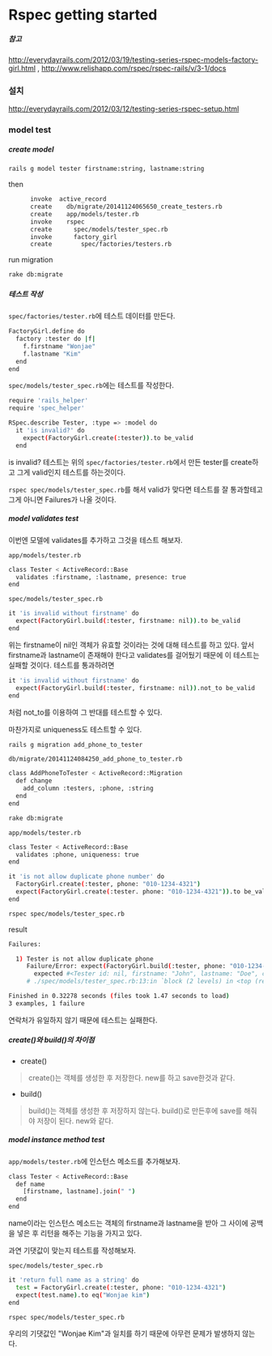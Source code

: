# Rspec getting started

##### 참고
http://everydayrails.com/2012/03/19/testing-series-rspec-models-factory-girl.html , http://www.relishapp.com/rspec/rspec-rails/v/3-1/docs

### 설치
http://everydayrails.com/2012/03/12/testing-series-rspec-setup.html

### model test

##### create model

```sh
rails g model tester firstname:string, lastname:string
```
then

```sh
      invoke  active_record
      create    db/migrate/20141124065650_create_testers.rb
      create    app/models/tester.rb
      invoke    rspec
      create      spec/models/tester_spec.rb
      invoke      factory_girl
      create        spec/factories/testers.rb
```

run migration

```sh
rake db:migrate
```

##### 테스트 작성

``spec/factories/tester.rb``에 테스트 데이터를 만든다.

```sh
FactoryGirl.define do
  factory :tester do |f|
    f.firstname "Wonjae"
    f.lastname "Kim"
  end
end
```

``spec/models/tester_spec.rb``에는 테스트를 작성한다.

```sh
require 'rails_helper'
require 'spec_helper'

RSpec.describe Tester, :type => :model do
  it 'is invalid?' do
    expect(FactoryGirl.create(:tester)).to be_valid
  end
```

is invalid? 테스트는 위의 ``spec/factories/tester.rb``에서 만든 tester를 create하고 그게 valid인지 테스트를 하는것이다.

``rspec spec/models/tester_spec.rb``를 해서 valid가 맞다면 테스트를 잘 통과할테고 그게 아니면 Failures가 나올 것이다.

##### model validates test

이번엔 모델에 validates를 추가하고 그것을 테스트 해보자.

``app/models/tester.rb``

```sh
class Tester < ActiveRecord::Base
  validates :firstname, :lastname, presence: true
end
```

``spec/models/tester_spec.rb``

```sh
it 'is invalid without firstname' do
  expect(FactoryGirl.build(:tester, firstname: nil)).to be_valid
end
```

위는 firstname이 nil인 객체가 유효할 것이라는 것에 대해 테스트를 하고 있다. 앞서 firstname과 lastname이 존재해야 한다고 validates를 걸어뒀기 때문에 이 테스트는 실패할 것이다. 테스트를 통과하려면

```sh
it 'is invalid without firstname' do
  expect(FactoryGirl.build(:tester, firstname: nil)).not_to be_valid
end
```

처럼 not_to를 이용하여 그 반대를 테스트할 수 있다.

마찬가지로 uniqueness도 테스트할 수 있다.

```sh
rails g migration add_phone_to_tester
```

``db/migrate/20141124084250_add_phone_to_tester.rb``

```sh
class AddPhoneToTester < ActiveRecord::Migration
  def change
    add_column :testers, :phone, :string
  end
end
```

```sh
rake db:migrate
```

``app/models/tester.rb``

```sh
class Tester < ActiveRecord::Base
  validates :phone, uniqueness: true
end
```

```sh
it 'is not allow duplicate phone number' do
  FactoryGirl.create(:tester, phone: "010-1234-4321")
  expect(FactoryGirl.create(:tester. phone: "010-1234-4321")).to be_valid
end
```

```sh
rspec spec/models/tester_spec.rb
```

result
```sh
Failures:

  1) Tester is not allow duplicate phone
     Failure/Error: expect(FactoryGirl.build(:tester, phone: "010-1234-4321")).to be_valid
       expected #<Tester id: nil, firstname: "John", lastname: "Doe", created_at: nil, updated_at: nil, phone: "010-1234-4321"> to be valid, but got errors: Phone has already been taken
     # ./spec/models/tester_spec.rb:13:in `block (2 levels) in <top (required)>'

Finished in 0.32278 seconds (files took 1.47 seconds to load)
3 examples, 1 failure
```

연락처가 유일하지 않기 때문에 테스트는 실패한다.

##### create()와 build()의 차이점

 - create()
 > create()는 객체를 생성한 후 저장한다. new를 하고 save한것과 같다.
 - build()
 > build()는 객체를 생성한 후 저장하지 않는다. build()로 만든후에 save를 해줘야 저장이 된다. new와 같다.

##### model instance method test

``app/models/tester.rb``에 인스턴스 메소드를 추가해보자.

```sh
class Tester < ActiveRecord::Base
  def name
    [firstname, lastname].join(" ")
  end
end
```

name이라는 인스턴스 메소드는 객체의 firstname과 lastname을 받아 그 사이에 공백을 넣은 후 리턴을 해주는 기능을 가지고 있다.

과연 기댓값이 맞는지 테스트를 작성해보자.

``spec/models/tester_spec.rb``

```sh
it 'return full name as a string' do
  test = FactoryGirl.create(:tester, phone: "010-1234-4321")
  expect(test.name).to eq("Wonjae kim")
end
```

```sh
rspec spec/models/tester_spec.rb
```

우리의 기댓값인 "Wonjae Kim"과 일치를 하기 때문에 아무런 문제가 발생하지 않는다.

